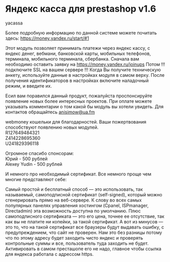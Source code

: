 Яндекс касса для prestashop v1.6
=======
yacassa

Более подробную информацию по данной системе можете почитать здесь: https://money.yandex.ru/start/#1

Этот модуль позволяет принимать платежи через яндекс кассу, с яндекс денег, вебмани, банковской карты, мобильных телефонов, терминала, мобильного терминала, сбербанка.
Сначала вам необходимо оставить заявку на https://money.yandex.ru/joinups
Потом !!! подключите SSL на вашем сервере !!!
Когда Вы получите техническую анкету, используйте данные в настройках модуля в самом верху.
После получения идентификаторов в настройках включите наладочный режим, и введите их.

Есил вам поравился данный продукт, пожалуйста проспонсируйте появление новых более интересных проектов. При оплате можете указывать комментарии о том какой бы модуль вы хотели увидеть.
Для контактов обращайтесь anisimow@ua.fm

webmoney кошельки для благодарностей. Ваши пожертвования способствуют появлению новых модулей.<br />
R127649484321<br />
Z414228695360<br />
U241829396118<br />



Огромное спасибо спонсорам:<br /> 
Юрий - 500 рублей<br />
Alexey Yudin - 500 рублей<br />

И немного про необходимый сертификат. Все немного проще чем многие представляют себе:

Самый простой и бесплатный способ — это использовать, так называемый, самоподписной сертификат (self-signed), который можно сгенерировать прямо на веб-сервере. К слову во всех самых популярных панелях управления хостингом (Cpanel, ISPmanager, Directadmin) эта возможность доступна по умолчанию.
Плюс самоподписного сертификата — это его цена, точнее ее отсутствие, так как вы не платите ни копейки, за такой сертификат. А вот из минусов — это то, что на такой сертификат все браузеры будут выдавать ошибку, с предупреждением, что сайт не проверен. 
Нам это без разницы потому что по этому адресу будет заходить чисто яндекс и проверять контрольные суммы и все, пользователь туда заходить не будет. Активировать в самом престашопе его не надо, главное чтобы ссылка для яндекса работала с адрессом https.
